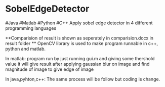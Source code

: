 # SobelEdgeDetector
#Java
#Matlab
#Python
#C++
Apply sobel edge detector in 4 different programming languages

**Comparision of result is shown as seperately in comparision.docx in result folder
**
OpenCV library is used to make program runnable in c++, python and matlab.

In matlab: program run by just running gui.m and giving some thershold value it will give result after applying gaussian blur on image and find magnitude of image to give edge of image

In java,pyhton,c++: The same process will be follow but coding is change.
